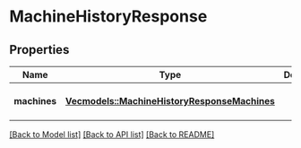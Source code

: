 # MachineHistoryResponse

## Properties
Name | Type | Description | Notes
------------ | ------------- | ------------- | -------------
**machines** | [**Vec<models::MachineHistoryResponseMachines>**](MachineHistoryResponse_machines.md) |  | [optional] [default to None]

[[Back to Model list]](../README.md#documentation-for-models) [[Back to API list]](../README.md#documentation-for-api-endpoints) [[Back to README]](../README.md)


